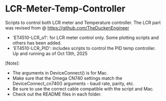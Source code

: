 # LCR-Meter-Temp-Controller
Scripts to control both LCR meter and Temperature controller. The LCR part was revised from @ https://github.com/TheDuckenEngineer

- 'ET4510-LCR_o1': for LCR meter control only. Some plotting scripts and others has been added.
- 'ET4510-LCR_PID': includes scripts to control the PID temp controller. Up and running as of Oct 13th, 2025

[Note]:
- The arguments in DeviceConnect() is for Mac.
- Make sure that the Omega CN740 settings match the DeviceConnect_cn740() arguments - baud rate, parity, etc.
- Be sure to use the correct cable compatible with the script and Mac. 
- Check out the README files in each folder.
